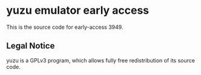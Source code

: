 yuzu emulator early access
=============

This is the source code for early-access 3949.

## Legal Notice

yuzu is a GPLv3 program, which allows fully free redistribution of its source code.
